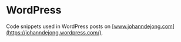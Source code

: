 # WordPress
Code snippets used in WordPress posts on [www.johanndejong.com](https://johanndejong.wordpress.com/).
